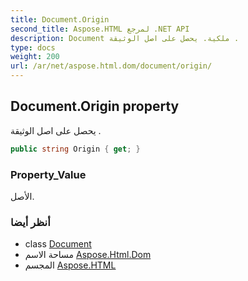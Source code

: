 ```yaml
---
title: Document.Origin
second_title: Aspose.HTML لمرجع .NET API
description: Document ملكية. يحصل على اصل الوثيقة .
type: docs
weight: 200
url: /ar/net/aspose.html.dom/document/origin/
---
```

## Document.Origin property

يحصل على اصل الوثيقة .

```csharp
public string Origin { get; }
```

### Property_Value

الأصل.

### أنظر أيضا

* class [Document](../)
* مساحة الاسم [Aspose.Html.Dom](../../document/)
* المجسم [Aspose.HTML](../../../)


